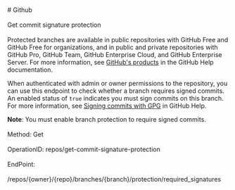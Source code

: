 <br>#     Github</br>
<br>Get commit signature protection</br>
<br>Protected branches are available in public repositories with GitHub Free and GitHub Free for organizations, and in public and private repositories with GitHub Pro, GitHub Team, GitHub Enterprise Cloud, and GitHub Enterprise Server. For more information, see [GitHub's products](https://help.github.com/github/getting-started-with-github/githubs-products) in the GitHub Help documentation.

When authenticated with admin or owner permissions to the repository, you can use this endpoint to check whether a branch requires signed commits. An enabled status of `true` indicates you must sign commits on this branch. For more information, see [Signing commits with GPG](https://help.github.com/articles/signing-commits-with-gpg) in GitHub Help.

**Note**: You must enable branch protection to require signed commits.</br>
<br>Method: Get</br>
<br>OperationID: repos/get-commit-signature-protection</br>
<br>EndPoint:</br>
<br>/repos/{owner}/{repo}/branches/{branch}/protection/required_signatures</br>
